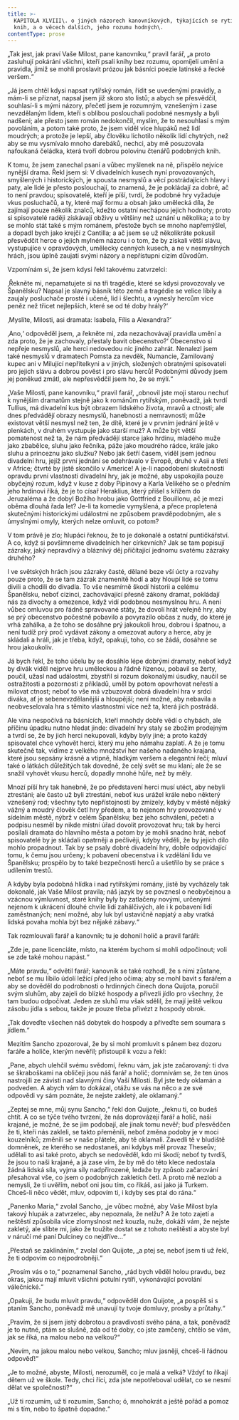 ```yaml
---
title: >-
  KAPITOLA XLVIII\. o jiných názorech kanovníkových, týkajících se rytířských
  knih, a o věcech dalších, jeho rozumu hodných\.
contentType: prose
---
```


<section>

„Tak jest, jak praví Vaše Milost, pane kanovníku,“ pravil farář, „a proto zasluhují pokárání všichni, kteří psali knihy bez rozumu, opomíjeli umění a pravidla, jimiž se mohli proslavit prózou jak básníci poezie latinské a řecké veršem.“

„Já jsem chtěl kdysi napsat rytířský román, řídit se uvedenými pravidly, a mám-li se přiznat, napsal jsem již skoro sto listů; a abych se přesvědčil, souhlasí-li s mými názory, přečetl jsem je rozumným, vznešeným i zase nevzdělaným lidem, kteří s oblibou poslouchali podobné nesmysly a byli nadšeni; ale přesto jsem román nedokončil, myslím, že to nesouhlasí s mým povoláním, a potom také proto, že jsem viděl více hlupáků než lidí moudrých; a protože je lepší, aby člověku lichotilo několik lidí chytrých, než aby se mu vysmívalo mnoho darebáků, nechci, aby mě posuzovala nafoukaná čeládka, která tvoří dobrou polovinu čtenářů podobných knih.

K tomu, že jsem zanechal psaní a vůbec myšlenek na ně, přispělo nejvíce nynější drama. Řekl jsem si: V divadelních kusech nyní provozovaných, smyšlených i historických, je spousta nesmyslů a věcí postrádajících hlavy i paty, ale lidé je přesto poslouchají, to znamená, že je pokládají za dobré, ač to není pravdou; spisovatelé, kteří je píší, tvrdí, že podobné hry vyžaduje vkus posluchačů, a ty, které mají formu a obsah jako umělecká díla, že zajímají pouze několik znalců, kdežto ostatní nechápou jejich hodnoty; proto si spisovatelé raději získávají obživy u většiny než uznání u několika; a to by se mohlo stát také s mým románem, přestože bych se mnoho napřemýšlel, a dopadl bych jako krejčí z Cantilla; a ač jsem se už několikráte pokusil přesvědčit herce o jejich mylném názoru i o tom, že by získali větší slávu, vystupujíce v opravdových, umělecky cenných kusech, a ne v nesmyslných hrách, jsou úplně zaujati svými názory a nepřístupni cizím důvodům.

Vzpomínám si, že jsem kdysi řekl takovému zatvrzelci:

‚Řekněte mi, nepamatujete si na tři tragédie, které se kdysi provozovaly ve Španělsku? Napsal je slavný básník této země a tragédie se velice líbily a zaujaly posluchače prosté i učené, lid i šlechtu, a vynesly hercům více peněz než třicet nejlepších, které se od té doby hrály?‘

‚Myslíte, Milosti, asi dramata: Isabela, Fílis a Alexandra?‘

‚Ano,‘ odpověděl jsem, ‚a řekněte mi, zda nezachovávají pravidla umění a zda proto, že je zachovaly, přestaly bavit obecenstvo?‘ Obecenstvo si nepřeje nesmyslů, ale herci nedovedou nic jiného zahrát. Nenalezl jsem také nesmyslů v dramatech Pomsta za nevděk, Numancie, Zamilovaný kupec ani v Milující nepřítelkyni a v jiných, složených obratnými spisovateli pro jejich slávu a dobrou pověst i pro slávu herců! Podobnými důvody jsem jej poněkud zmátl, ale nepřesvědčil jsem ho, že se mýlí.“

„Vaše Milosti, pane kanovníku,“ pravil farář, „obnovil jste moji starou nechuť k nynějším dramatům stejně jako k románům rytířským, poněvadž, jak tvrdí Tullius, má divadelní kus být obrazem lidského života, mravů a ctnosti; ale dnes předvádějí obrazy nesmyslů, hanebnosti a nemravnosti; může existovat větší nesmysl než ten, že dítě, které je v prvním jednání ještě v plenkách, v druhém vystupuje jako starší muž? A může být větší pomatenost než ta, že nám předvádějí starce jako hrdinu, mladého muže jako zbabělce, sluhu jako řečníka, páže jako moudrého rádce, krále jako sluhu a princeznu jako služku? Nebo jak šetří časem, viděl jsem jednou divadelní hru, jejíž první jednání se odehrávalo v Evropě, druhé v Asii a třetí v Africe; čtvrté by jistě skončilo v Americe! A je-li napodobení skutečnosti opravdu první vlastností divadelní hry, jak je možné, aby uspokojila pouze obyčejný rozum, když v kuse z doby Pipinovy a Karla Velikého se o předním jeho hrdinovi říká, že je to císař Heraklius, který přišel s křížem do Jeruzaléma a že dobyl Božího hrobu jako Gottfried z Bouillonu, ač je mezi oběma dlouhá řada let? Je-li ta komedie vymyšlená, a přece propletená skutečnými historickými událostmi ne způsobem pravděpodobným, ale s úmyslnými omyly, kterých nelze omluvit, co potom?

V tom právě je zlo; hlupáci řeknou, že to je dokonalé a ostatní puntičkářství. A co, když si povšimneme divadelních her církevních? Jak se tam popisují zázraky, jaký nepravdivý a bláznivý děj přičítající jednomu svatému zázraky druhého?

I ve světských hrách jsou zázraky časté, dělané beze vší úcty a rozvahy pouze proto, že se tam zázrak znamenitě hodí a aby hloupí lidé se tomu divili a chodili do divadla. To vše nesmírně škodí historii a celému Španělsku, neboť cizinci, zachovávající přesně zákony dramat, pokládají nás za divochy a omezence, když vidí podobnou nesmyslnou hru. A není vůbec omluvou pro řádně spravované státy, že dovolí hrát veřejně hry, aby se prý obecenstvo počestně pobavilo a povyrazilo občas z nudy, do které je vrhá zahálka, a že toho se dosáhne prý jakoukoli hrou, dobrou i špatnou, a není tudíž prý proč vydávat zákony a omezovat autory a herce, aby je skládali a hráli, jak je třeba, když, opakuji, toho, co se žádá, dosáhne se hrou jakoukoliv.

Já bych řekl, že toho účelu by se dosáhlo lépe dobrými dramaty, neboť když by divák viděl nejprve hru uměleckou a řádně řízenou, pobavil se žerty, poučil, užasl nad událostmi, zbystřil si rozum dokonalými úsudky, naučil se ostražitosti a pozornosti z příkladů, uměl by potom opovrhovat neřestí a milovat ctnost; neboť to vše má vzbuzovat dobrá divadelní hra v srdci diváka, ať je sebenevzdělanější a hloupější; není možné, aby nebavila a neobveselovala hra s těmito vlastnostmi více než ta, která jich postrádá.

Ale vina nespočívá na básnících, kteří mnohdy dobře vědí o chybách, ale příčinu úpadku nutno hledat jinde: divadelní hry staly se zbožím prodejným a tvrdí se, že by jich herci nekupovali, kdyby byly jiné; a proto každý spisovatel chce vyhovět herci, který mu jeho námahu zaplatí. A že je tomu skutečně tak, vidíme z velkého množství her našeho nadaného krajana, které jsou sepsány krásně a vtipně, hladkým veršem a elegantní řečí; mluví také o látkách důležitých tak dovedně, že celý svět se mu klaní; ale že se snažil vyhovět vkusu herců, dopadly mnohé hůře, než by měly.

Mnozí píší hry tak hanebně, že po představení herci musí utéct, aby nebyli ztrestáni; ale často už byli ztrestáni, neboť kus urážel krále nebo některý vznešený rod; všechny tyto nepřístojnosti by zmizely, kdyby v městě nějaký vážný a moudrý člověk četl hry předem, a to nejenom hry provozované v sídelním městě, nýbrž v celém Španělsku; bez jeho schválení, pečeti a podpisu nesměl by nikde místní úřad dovolit provozovat hru; tak by herci posílali dramata do hlavního města a potom by je mohli snadno hrát, neboť spisovatelé by je skládali opatrněji a pečlivěji, kdyby věděli, že by jejich dílo mohlo propadnout. Tak by se psaly dobré divadelní hry, dobře odpovídající tomu, k čemu jsou určeny; k pobavení obecenstva i k vzdělání lidu ve Španělsku; prospělo by to také bezpečnosti herců a ušetřilo by se práce s udílením trestů.

A kdyby byla podobná hlídka i nad rytířskými romány, jistě by vycházely tak dokonalé, jak Vaše Milost pravila; náš jazyk by se povznesl o neobyčejnou a vzácnou výmluvnost, staré knihy byly by zatlačeny novými, určenými nejenom k ukrácení dlouhé chvíle lidí zahálčivých, ale i k pobavení lidí zaměstnaných; není možné, aby luk byl ustavičně napjatý a aby vratká lidská povaha mohla být bez nějaké zábavy.“

Tak rozmlouvali farář a kanovník; tu je dohonil holič a pravil faráři:

„Zde je, pane licenciáte, místo, na kterém bychom si mohli odpočinout; voli se zde také mohou napást.“

„Máte pravdu,“ odvětil farář; kanovník se také rozhodl, že s nimi zůstane, neboť se mu líbilo údolí ležící před jeho očima; aby se mohl bavit s farářem a aby se dověděl do podrobnosti o hrdinných činech dona Quijota, poručil svým sluhům, aby zajeli do blízké hospody a přivezli jídlo pro všechny, že tam budou odpočívat. Jeden ze sluhů mu však sdělil, že mají ještě velkou zásobu jídla s sebou, takže je pouze třeba přivézt z hospody obrok.

„Tak doveďte všechen náš dobytek do hospody a přiveďte sem soumara s jídlem.“

Mezitím Sancho zpozoroval, že by si mohl promluvit s pánem bez dozoru faráře a holiče, kterým nevěřil; přistoupil k vozu a řekl:

„Pane, abych ulehčil svému svědomí, řeknu vám, jak jste začarovaný: ti dva se škraboškami na obličeji jsou náš farář a holič; domnívám se, že ten únos nastrojili ze závisti nad slavnými činy Vaší Milosti. Byl jste tedy oklamán a podveden. A abych vám to dokázal, otážu se vás na něco a ze své odpovědi vy sám poznáte, že nejste zakletý, ale oklamaný.“

„Zeptej se mne, můj synu Sancho,“ řekl don Quijote, „řeknu ti, co budeš chtít. A co se týče tvého tvrzení, že nás doprovázejí farář a holič, naši krajané, je možné, že se jim podobají, ale jinak tomu nevěř; buď přesvědčen že ti, kteří nás zakleli, se takto přeměnili, neboť změna podoby je v moci kouzelníků; změnili se v naše přátele, aby tě oklamali. Zavedli tě v bludiště domněnek, ze kterého se nedostaneš, ani kdybys měl provaz Theseův; udělali to asi také proto, abych se nedověděl, kdo mi škodí; neboť ty tvrdíš, že jsou to naši krajané, a já zase vím, že by mě do této klece nedostala žádná lidská síla, vyjma síly nadpřirozené, ledaže by způsob začarování přesahoval vše, co jsem o podobných zakletích četl. A proto mě nezlob a nemysli, že ti uvěřím, neboť oni jsou tím, co říkáš, asi jako já Turkem. Chceš-li něco vědět, mluv, odpovím ti, i kdyby ses ptal do rána.“

„Panenko Maria,“ zvolal Sancho, „je vůbec možné, aby Vaše Milost byla takový hlupák a zatvrzelec, aby nepoznala, že nelžu? A že toto zajetí a neštěstí způsobila více zlomyslnost než kouzla, nuže, dokáži vám, že nejste zakletý, ale slibte mi, jako že toužíte dostat se z tohoto neštěstí a abyste byl v náručí mé paní Dulciney co nejdříve…“

„Přestaň se zaklínáním,“ zvolal don Quijote, „a ptej se, neboť jsem ti už řekl, že ti odpovím co nejpodrobněji.“

„Prosím vás o to,“ poznamenal Sancho, „rád bych věděl holou pravdu, bez okras, jakou mají mluvit všichni potulní rytíři, vykonávající povolání válečnické.“

„Opakuji, že budu mluvit pravdu,“ odpověděl don Quijote, „a pospěš si s ptaním Sancho, poněvadž mě unavují ty tvoje domluvy, prosby a průtahy.“

„Pravím, že si jsem jistý dobrotou a pravdivostí svého pána, a tak, poněvadž je to nutné, ptám se slušně, zda od té doby, co jste zamčený, chtělo se vám, jak se říká, na malou nebo na velkou?“

„Nevím, na jakou malou nebo velkou, Sancho; mluv jasněji, chceš-li řádnou odpověď!“

„Je to možné, abyste, Milosti, nerozuměl, co je malá a velká? Vždyť to říkají dětem už ve škole. Tedy, chci říci, zda jste nepotřeboval udělat, co se nesmí dělat ve společnosti?“

„Už ti rozumím, už ti rozumím, Sancho; ó, mnohokrát a ještě pořád a pomoz mi s tím, nebo to špatně dopadne.“

</section>

[^1]: Miguel de Cervantes Saavedra se narodil roku 1547 chudým rodičům v Alcalá de Henares ve Španělsku. Není jisté, studoval-li na univerzitě. Jeho prvním literárním dílem je Elegie na smrt ženy Filipa II. r. 1569, provázená několika jinými kratšími básněmi. Po dvanáct následujících let vede C. život velmi pohnutý: V prosinci 1568 odchází do Itálie v službách legáta Giulia Acquavivy, r. 1570 vstupuje do vojska Marca Antonia Colonny; účastní se války proti Turkům, bojuje u Navarina, Korfu, Tunisu a La Goulette; r. 1571 v námořní bitvě u Lepanta ztrácí levou ruku. Loď, která jej r. 1575 odváží z Neapole do vlasti, je zajata piráty a C. odvlečen jako otrok do Alžíru, kde pobude pět let. Je vykoupen křesťany až v září 1580. Od r. 1582 se věnuje především literatuře. Z jeho děl stojí za zmínku časově první román „Galatea“, nedokončený román pastýřský, obšírná, jednotvárná a konvenční to napodobenina pastorál italských, na níž si však velmi zakládal (farář v „Donu Quijotu“ ji chválí a touží po jejím dokončení). Z jeho četných dramat se zachovala pouze dvě: „El trato de Argel“ (Alžírský obchod), kde se objevuje i autor v osobě otroka Savedra, a „Numancia“, vlastenecká hra bez jednoty kompozice a oplývající zosobněnými abstrakcemi, jež si nevysloužila Goethův obdiv. R. 1588 se C. vrací do veřejného života: Je komisařem pro dodávky Nepřemožitelné armádě a o něco později výběrčím daní v Granadě. R. 1597 je zatčen a uvězněn na tři měsíce pro nepořádky v úřadě. Když je r. 1603 je vyslán do Valladolidu, aby se zde zodpovídal ze svého přečinu, přiváží s sebou už rukopis první části „Dona Quijota“; snad jej počal ve vězení, jak by se dalo vyvozovat z některých výrazů v předmluvě. První díl „Dona Quijota“ vychází v Madridu r. 1605, jeho úspěch je veliký, doma i za hranicemi: za několik let vznikne řada cizích překladů (francouzský je z r. 1608). Zdá se, že „Don Quijote“ zůstane nedokončen jako „Galetea“. Po osm let C. mlčí, teprve r. 1613 vydává knihu zdařilých pitoreskních novel „Novelas ejemplares“ (Vzorné povídky), r. 1614 pak nepodařenou báseň „Viaje del Parnaso“ (Cesta na P.), r. 1615 „Ocho comedias“ (Osm komedií). Ale r. 1614 vychází v Tarragoně jako pokračování k prvnímu dílu jeho „Dona Quijota“ kniha, podepsaná pseudonymem Alfonso Fernández de Avellaneda (pravděpodobně byl jejím autorem Aragonec Alfonso Lamberto). C. rozhněván, dokončí rychle druhý díl svého románu a vydá jej r. 1615 (v předmluvě polemizuje s Avellanedou). Své další literární plány C. neuskutečnil. Posmrtně vyšel ještě dobrodružný román „Persiles y Sigismonda“. C. zemřel 23. dubna 1616.
